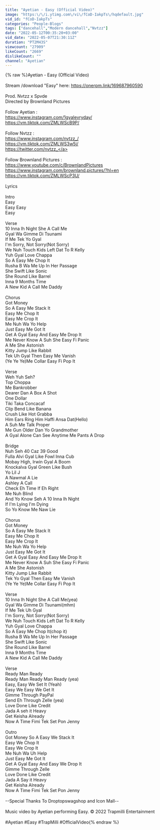 ```yaml
---
title: "Ayetian - Easy (Official Video)"
image: "https:\/\/i.ytimg.com\/vi\/fCoD-IakpTs\/hqdefault.jpg"
vid_id: "fCoD-IakpTs"
categories: "People-Blogs"
tags: ["dancehall","Modern dancehall","Nvtzz"]
date: "2022-05-12T00:35:20+03:00"
vid_date: "2022-05-07T21:30:11Z"
duration: "PT2M43S"
viewcount: "27909"
likeCount: "2669"
dislikeCount: ""
channel: "Ayetian"
---
```

{% raw %}Ayetian - Easy (Official Video)<br /><br />Stream /download &quot;Easy&quot; here: <a rel="nofollow" target="blank" href="https://onerpm.link/169687960590">https://onerpm.link/169687960590</a><br /><br />Prod. Nvtzz x Spvde<br />Directed by Brownland Pictures<br /><br />Follow Ayetian : <br /><a rel="nofollow" target="blank" href="https://www.instagram.com/1gyalevryday/">https://www.instagram.com/1gyalevryday/</a><br /><a rel="nofollow" target="blank" href="https://vm.tiktok.com/ZMLWScB9P/">https://vm.tiktok.com/ZMLWScB9P/</a><br /><br />Follow Nvtzz :<br /><a rel="nofollow" target="blank" href="https://www.instagram.com/nvtzz_/">https://www.instagram.com/nvtzz_/</a><br /><a rel="nofollow" target="blank" href="https://vm.tiktok.com/ZMLWS3w5j/">https://vm.tiktok.com/ZMLWS3w5j/</a><br /><a rel="nofollow" target="blank" href="https://twitter.com/nvtzz_">https://twitter.com/nvtzz_</a><br /><br />Follow Brownland Pictures :<br /><a rel="nofollow" target="blank" href="https://www.youtube.com/c/BrownlandPictures">https://www.youtube.com/c/BrownlandPictures</a><br /><a rel="nofollow" target="blank" href="https://www.instagram.com/brownland.pictures/?hl=en">https://www.instagram.com/brownland.pictures/?hl=en</a><br /><a rel="nofollow" target="blank" href="https://vm.tiktok.com/ZMLWScP3U/">https://vm.tiktok.com/ZMLWScP3U/</a><br /><br />Lyrics<br /><br />Intro<br />Easy<br />Easy Easy<br />Easy<br /><br />Verse<br />10 Inna Ih Night She A Call Me<br />Gyal Wa Gimme Di Tsunami<br />If Me Tek Yo Gyal<br />I'm Sorry, Not Sorry(Not Sorry)<br />We Nuh Touch Kids Left Dat To R Kelly<br />Yuh Gyal Love Chappa<br />So A Easy Me Chop It<br />Rusha B Wa Me Up In Her Passage<br />She Swift Like Sonic<br />She Round Like Barrel<br />Inna 9 Months Time<br />A New Kid A Call Me Daddy<br /><br />Chorus<br />Got Money<br />So A Easy Me Stack It<br />Easy Me Chop It<br />Easy Me Crop It<br />Me Nuh Wa Yo Help<br />Just Easy Me Got It<br />Get A Gyal Easy And Easy Me Drop It<br />Me Never Know A Suh She Easy Fi Panic<br />A Me She Astonish<br />Kitty Jump Like Rabbit<br />Tek Uh Gyal Then Easy Me Vanish<br />(Ye Ye Ye)Me Collar Easy Fi Pop It<br /><br />Verse<br />Weh Yuh Seh?<br />Top Choppa<br />Me Bankrobber<br />Dearer Dan A Box A Shot<br />One Dollar<br />Tiki Taka Concacaf<br />Clip Bend Like Banana<br />Crush Like Hot Grabba<br />Him Ears Ring Him Haffi Ansa Dat(Hello)<br />A Suh Me Talk Proper<br />Me Gun Older Dan Yo Grandmother<br />A Gyal Alone Can See Anytime Me Pants A Drop<br /><br />Bridge<br />Nuh Seh 40 Caz 39 Good<br />Fulla Alvi Gyal Like Fowl Inna Cub<br />Mobay High, Irwin Gyal A Boom<br />Knockalva Gyal Green Like Bush<br />Yo Lil J<br />A Nawmal A Lie<br />Ashley A Call<br />Check Eh Time If Eh Right<br />Me Nuh Blind<br />And Yo Know Seh A 10 Inna Ih Night<br />If I'm Lying I'm Dying<br />So Yo Know Me Naw Lie<br /><br />Chorus<br />Got Money<br />So A Easy Me Stack It<br />Easy Me Chop It<br />Easy Me Crop It<br />Me Nuh Wa Yo Help<br />Just Easy Me Got It<br />Get A Gyal Easy And Easy Me Drop It<br />Me Never Know A Suh She Easy Fi Panic<br />A Me She Astonish<br />Kitty Jump Like Rabbit<br />Tek Yo Gyal Then Easy Me Vanish<br />(Ye Ye Ye)Me Collar Easy Fi Pop It<br /><br />Verse<br />10 Inna Ih Night She A Call Me(yea)<br />Gyal Wa Gimme Di Tsunami(mhm)<br />If Me Tek Uh Gyal<br />I'm Sorry, Not Sorry(Not Sorry)<br />We Nuh Touch Kids Left Dat To R Kelly<br />Yuh Gyal Love Chappa<br />So A Easy Me Chop It(chop it)<br />Rusha B Wa Me Up In Her Passage<br />She Swift Like Sonic<br />She Round Like Barrel<br />Inna 9 Months Time<br />A New Kid A Call Me Daddy<br /><br />Verse<br />Ready Man Ready<br />Ready Man Ready Man Ready (yea)<br />Easy, Easy We Set It (Yeah)<br />Easy We Easy We Get It<br />Gimme Through PayPal<br />Send Eh Through Zelle (yea)<br />Love Done Like Credit<br />Jada A seh it Heavy<br />Get Keisha Already<br />Now A Time Fimi Tek Set Pon Jenny<br /><br />Outro<br />Got Money So A Easy We Stack It<br />Easy We Chop It<br />Easy We Crop It<br />Me Nuh Wa Uh Help<br />Just Easy Me Got It<br />Get A Gyal Easy And Easy We Drop It<br />Gimme Through Zelle<br />Love Done Like Credit<br />Jada A Say it Heavy<br />Get Keisha Already<br />Now A Time Fimi Tek Set Pon Jenny<br /><br />--Special Thanks To Droptopswagshop and Icon Mall--<br /><br />Music video by Ayetian performing Easy. © 2022 Trapmilli Entertainment<br /><br />#Ayetian #Easy #TrapMilli #OfficialVideo{% endraw %}

